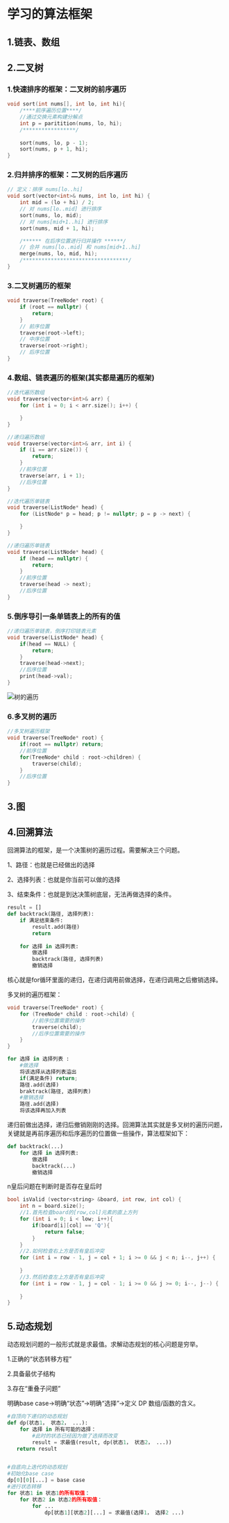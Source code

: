 # 学习的算法框架

## 1.链表、数组



## 2.二叉树

### 1.快速排序的框架：二叉树的前序遍历

```c++
void sort(int nums[], int lo, int hi){
    /****前序遍历位置****/
    //通过交换元素构建分解点
    int p = paritition(nums, lo, hi);
    /*****************/
    
    sort(nums, lo, p - 1);
    sort(nums, p + 1, hi);
}
```

### 2.归并排序的框架：二叉树的后序遍历

```c++
// 定义：排序 nums[lo..hi]
void sort(vector<int>& nums, int lo, int hi) {
    int mid = (lo + hi) / 2;
    // 对 nums[lo..mid] 进行排序
    sort(nums, lo, mid);
    // 对 nums[mid+1..hi] 进行排序
    sort(nums, mid + 1, hi);

    /****** 在后序位置进行归并操作 ******/
    // 合并 nums[lo..mid] 和 nums[mid+1..hi]
    merge(nums, lo, mid, hi);
    /**********************************/
}
```

### 3.二叉树遍历的框架

```c++
void traverse(TreeNode* root) {
    if (root == nullptr) {
        return;
    }
    // 前序位置
    traverse(root->left);
    // 中序位置
    traverse(root->right);
    // 后序位置
}
```

### 4.数组、链表遍历的框架(其实都是遍历的框架)

```c++
//迭代遍历数组
void traverse(vector<int>& arr) {
    for (int i = 0; i < arr.size(); i++) {

    }
}

//递归遍历数组
void traverse(vector<int>& arr, int i) {
    if (i == arr.size()) {
        return;
    }
    //前序位置
    traverse(arr, i + 1);
    //后序位置
}

//迭代遍历单链表
void traverse(ListNode* head) {
    for (ListNode* p = head; p != nullptr; p = p -> next) {

    }
}

//递归遍历单链表
void traverse(ListNode* head) {
    if (head == nullptr) {
        return;
    }
    //前序位置
    traverse(head -> next);
    //后序位置
}
```

### 5.倒序导引一条单链表上的所有的值

```c++
//递归遍历单链表，倒序打印链表元素
void traverse(ListNode* head) {
    if(head == NULL) {
        return;
    }
    traverse(head->next);
    //后序位置
    print(head->val);
}
```



![树的遍历](binarytree.jpeg)

### 6.多叉树的遍历

```c++
//多叉树遍历框架
void traverse(TreeNode* root) {
    if(root == nullptr) return;
    //前序位置
    for(TreeNode* child : root->children) {
        traverse(child);
    }
    //后序位置
}
```



## 3.图

## 4.回溯算法

回溯算法的框架，是一个决策树的遍历过程。需要解决三个问题。

1、路径：也就是已经做出的选择

2、选择列表：也就是你当前可以做的选择

3、结束条件：也就是到达决策树底层，无法再做选择的条件。

```python
result = []
def backtrack(路径, 选择列表):
    if 满足结束条件:
        result.add(路径)
        return
    
    for 选择 in 选择列表:
        做选择
        backtrack(路径, 选择列表)
        撤销选择

```

核心就是for循环里面的递归，在递归调用前做选择，在递归调用之后撤销选择。

多叉树的遍历框架：

```c++
void traverse(TreeNode* root) {
    for (TreeNode* child : root->child) {
        //前序位置需要的操作
        traverse(child);
        //后序位置需要的操作
    }
}
```

```python
for 选择 in 选择列表 :
    #做选择
    将该选择从选择列表溢出
    if(满足条件) return;
    路径.add(选择)
    braktrack(路径, 选择列表)
    #撤销选择
    路径.add(选择)
    将该选择再加入列表
```

递归前做出选择，递归后撤销刚刚的选择。回溯算法其实就是多叉树的遍历问题，关键就是再前序遍历和后序遍历的位置做一些操作，算法框架如下：

```python
def backtrack(...)
	for 选择 in 选择列表:
        做选择
        backtrack(...)
        撤销选择
```

n皇后问题在判断时是否存在皇后时

```c++
bool isValid (vector<string> &board, int row, int col) {
    int n = board.size();
    //1.首先检查board的[row,col]元素的直上方列
    for (int i = 0; i < low; i++){
        if(board[i][col] == 'Q'){
            return false;
        }
    }
    //2.如何检查右上方是否有皇后冲突
    for (int i = row - 1, j = col + 1; i >= 0 && j < n; i--, j++) {
        
    }
    //3.然后检查左上方是否有皇后冲突
    for (int i = row - 1, j = col - 1; i >= 0 && j >= 0; i--, j--) {
        
    }
}
```



## 5.动态规划

动态规划问题的一般形式就是求最值。求解动态规划的核心问题是穷举。

1.正确的“状态转移方程”

2.具备最优子结构

3.存在“重叠子问题”

明确base case->明确“状态”->明确“选择”->定义 DP 数组/函数的含义。



```python
#自顶向下递归的动态规划
def dp(状态1， 状态2， ...):
    for 选择 in 所有可能的选择：
    	#此时的状态已经因为做了选择而改变
   		result = 求最值(result, dp(状态1， 状态2， ...))
   return result


#自底向上迭代的动态规划
#初始化base case
dp[0][0][...] = base case
#进行状态转移
for 状态1 in 状态1的所有取值：
	for 状态2 in 状态2的所有取值：
    	for ...
        	dp[状态1][状态2][...] = 求最值(选择1， 选择2 ...)
    
```





